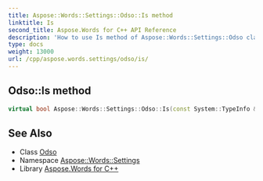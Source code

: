 ```yaml
---
title: Aspose::Words::Settings::Odso::Is method
linktitle: Is
second_title: Aspose.Words for C++ API Reference
description: 'How to use Is method of Aspose::Words::Settings::Odso class in C++.'
type: docs
weight: 13000
url: /cpp/aspose.words.settings/odso/is/
---
```

## Odso::Is method




```cpp
virtual bool Aspose::Words::Settings::Odso::Is(const System::TypeInfo &target) const override
```

## See Also

* Class [Odso](../)
* Namespace [Aspose::Words::Settings](../../)
* Library [Aspose.Words for C++](../../../)

